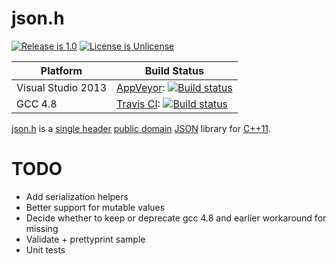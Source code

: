 # json.h

[![Release is 1.0](http://img.shields.io/badge/release-1.0-blue.svg?style=flat)](https://raw.githubusercontent.com/sgorsten/json/master/json.h)
[![License is Unlicense](http://img.shields.io/badge/license-Unlicense-blue.svg?style=flat)](http://unlicense.org/)

Platform | Build Status |
-------- | ------------ |
Visual Studio 2013 | [AppVeyor](http://ci.appveyor.com/): [![Build status](https://ci.appveyor.com/api/projects/status/26ad7w3kx1e7w27h?svg=true)](https://ci.appveyor.com/project/sgorsten/json) |
GCC 4.8 | [Travis CI](http://travis-ci.org): [![Build status](http://travis-ci.org/sgorsten/json.svg?branch=master)](https://travis-ci.org/sgorsten/json) |

[json.h](http://raw.githubusercontent.com/sgorsten/linalg/master/json.h) is a [single header](http://github.com/nothings/stb/blob/master/docs/other_libs.md) [public domain](http://unlicense.org/) [JSON](http://json.org) library for [C++11](http://en.cppreference.com/w/). 

# TODO

* Add serialization helpers
* Better support for mutable values
* Decide whether to keep or deprecate gcc 4.8 and earlier workaround for missing <regex>
* Validate + prettyprint sample
* Unit tests
